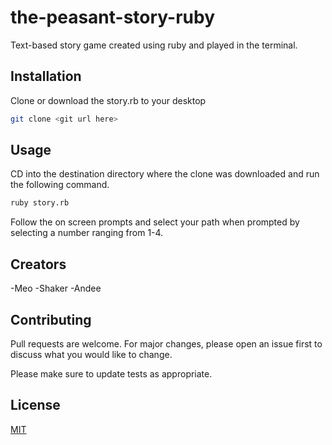 # the-peasant-story-ruby
Text-based story game created using ruby and played in the terminal.

## Installation

Clone or download the story.rb to your desktop

```bash
git clone <git url here>
```

## Usage

CD into the destination directory where the clone was downloaded and run the following command.

```bash
ruby story.rb

```

Follow the on screen prompts and select your path when prompted by selecting a number ranging from 1-4.

## Creators

-Meo
-Shaker
-Andee

## Contributing
Pull requests are welcome. For major changes, please open an issue first to discuss what you would like to change.

Please make sure to update tests as appropriate.

## License
[MIT](https://choosealicense.com/licenses/mit/)
